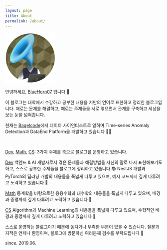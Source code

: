 ```yaml
---
layout: page
title: About
permalink: /about/
---
```


![logo](/assets/img/logo.png)

안녕하세요, [BlueHorn07](https://github.com/BlueHorn07) 입니다 🐚

이 블로그는 대학에서 수강하고 공부한 내용을 저만의 언어로 표현하고 정리한 블로그입니다. 때로는 문제를 해결하고, 때로는 주제들을 서로 엮으면서 관계를 구축하고 세상을 보는 눈을 넓혀갑니다.

현재는 [Bagelcode](https://site.bagelcode.com/)에서 데이터 사이언티스트로 일하며 Time-series Anomaly Detection과 DataEnd Platform을 개발하고 있습니다 👨‍🚀

<br/>

<a href="/topic/development" target="_blank"><span class="dev-tag">Dev</span></a>, <a href="/topic/mathematics" target="_blank"><span class="math-tag">Math</span></a>, <a href="/topic/computer-science" target="_blank"><span class="cs-tag">CS</span></a>: 3가지 주제를 축으로 블로그를 운영하고 있습니다.

<a href="/topic/development" target="_blank"><span class="dev-tag">Dev</span></a> 백엔드 & AI 개발자로서 겪은 문제들과 해결방법을 자신의 말로 다시 표현해보기도 하고, 스스로 공부한 주제들을 블로그에 정리하고 있습니다 📚 NestJS 개발과 PyTorch의 딥러닝 개발의 내용들을 폭넓게 다루고 있으며, 예시 코드까지 깊게 다루려고 노력하고 있습니다 🍺

<a href="/topic/mathematics" target="_blank"><span class="math-tag">Math</span></a> 통계학을 바탕으로한 응용수학과 대수학의 내용들을 폭넓게 다루고 있으며, 배경과 증명까지 깊게 다루려고 노력하고 있습니다 💎

<a href="/topic/computer-science" target="_blank"><span class="cs-tag">CS</span></a> Algorithm과 Machine Learning의 내용들을 폭넓게 다루고 있으며, 수학적인 배경과 증명까지 깊게 다루려고 노력하고 있습니다 🎈


스스로 운영하는 블로그이기 때문에 놓치거나 부족한 부분이 있을 수 있습니다. 질문과 지적은 언제나 환영이며, 블로그에 방문하신 여러분께 검수를 부탁드립니다 🙏

since. 2019.06.
